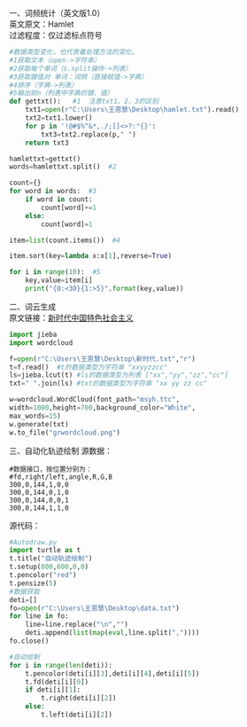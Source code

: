 一、词频统计（英文版1.0）   
英文原文：Hamlet   
过滤程度：仅过滤标点符号  
```py
#数据类型变化，也代表着处理方法的变化。
#1获取文本（open->字符串）
#2获取每个单词（s.split操作->列表）
#3获取键值对 单词：词频（直接赋值->字典）
#4排序（字典->列表）
#5输出前n（列表中字典的键、值）
def gettxt():   #1  注意txt1、2、3的区别
    txt1=open(r"C:\Users\王恩慧\Desktop\hamlet.txt").read()
    txt2=txt1.lower()
    for p in '!@#$%^&*,./;[]<>?:"{}':
        txt3=txt2.replace(p," ")
    return txt3

hamlettxt=gettxt()
words=hamlettxt.split()  #2

count={}
for word in words:  #3
    if word in count:
        count[word]+=1
    else:
        count[word]=1

item=list(count.items())  #4

item.sort(key=lambda x:x[1],reverse=True)

for i in range(10):  #5
    key,value=item[i]
    print("{0:<30}{1:>5}".format(key,value))
```
二、词云生成    
原文链接：[新时代中国特色社会主义](https://python123.io/resources/pye/%E6%96%B0%E6%97%B6%E4%BB%A3%E4%B8%AD%E5%9B%BD%E7%89%B9%E8%89%B2%E7%A4%BE%E4%BC%9A%E4%B8%BB%E4%B9%89.txt)   

```py
import jieba
import wordcloud

f=open(r"C:\Users\王恩慧\Desktop\新时代.txt","r")
t=f.read()  #t的数据类型为字符串 "xxyyzzcc"
ls=jieba.lcut(t) #ls的数据类型为列表 ["xx","yy","zz","cc"]
txt=" ".join(ls) #txt的数据类型为字符串 "xx yy zz cc"

w=wordcloud.WordCloud(font_path="msyh.ttc",
width=1000,height=700,background_color="White",
max_words=15)
w.generate(txt)
w.to_file("grwordcloud.png")

```
三、自动化轨迹绘制
源数据：
```
#数据接口，按位置分别为：
#fd,right/left,angle,R,G,B
300,0,144,1,0,0
300,0,144,0,1,0
300,0,144,0,0,1
300,0,144,1,1,0
```
源代码：
```py
#Autodraw.py
import turtle as t
t.title("自动轨迹绘制")
t.setup(800,600,0,0)
t.pencolor("red")
t.pensize(5)
#数据获取
deti=[]
fo=open(r"C:\Users\王恩慧\Desktop\data.txt")
for line in fo:
    line=line.replace("\n","")
    deti.append(list(map(eval,line.split(","))))
fo.close()

#自动绘制
for i in range(len(deti)):
    t.pencolor(deti[i][3],deti[i][4],deti[i][5])
    t.fd(deti[i][0])
    if deti[i][1]:
        t.right(deti[i][2])
    else:
        t.left(deti[i][2])

```
